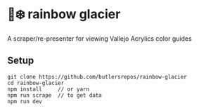 # 🌈❄️ rainbow glacier
A scraper/re-presenter for viewing Vallejo Acrylics color guides

## Setup
```
git clone https://github.com/butlersrepos/rainbow-glacier
cd rainbow-glacier
npm install     // or yarn
npm run scrape  // to get data
npm run dev
```